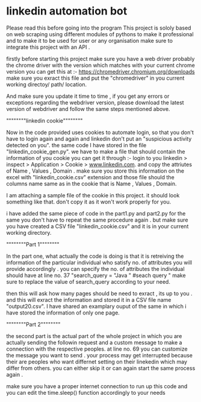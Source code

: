# linkedin automation bot
 
 Please read this before going into the program 
 This project is sololy based on web scraping using different modules of pythons 
 to make it professional and to make it to be used for user or any organisation make sure to integrate this project with an API .


firstly before starting this project make sure you have a web driver probably the chrome driver with the version which matches with your current chrome version 
you can get this at :- https://chromedriver.chromium.org/downloads
make sure you exract this file and put the "chromedriver" in you current working directoy/ path/ location.

And make sure you update it time to time , if you get any errors or exceptions regarding the webdriver version, please download the latest version of webdriver and follow the same steps mentioned above.


""""""""linkedin cookie""""""""

Now in the code provided uses cookies to automate login, so that you don't have to login again and again and linkedin don't put an "suspicious activity detected on you".
the same code I have stored in the file "linkedin_cookie_gen.py". we have to make a file that should contain the information of you cookie you can get it through :- login to you linkedin > inspect > Application > Cookie > www.linkedin.com. and copy the attriutes of Name , Values , Domain .
make sure you store this information on the excel with "linkedin_cookie.csv" extension and those file should the columns name same as in the cookie that is Name , Values , Domain.

I am attaching a sample file of the cookie in this project. it should look something like that. don't copy it as it won't work properly for you.

i have added the same piece of code in the part1.py and part2.py for the same you don't have to repeat the same procedure again . but make sure you have created a CSV file "linkedin_cookie.csv" and it is in your current working directory.




""""""""Part 1""""""""

In the part one, what actually the code is doing is that it is retreiving the information of the particular individual who satisfy no. of attributes you will provide accordingly . 
you can specify the no. of attributes the individual should have at line no. 37 "search_query = "Java "   #seach query " make sure to replace the value of search_query according to your need.

then this will ask how many pages should be need to exract , its up to you . and this will exract the information and stored it in a CSV file name "output20.csv".
I have shared an examplary ouput of the same in which i have stored the information of only one page.


""""""""Part 2""""""""

the second part is the actual part of the whole project in which you are actually sending the followin request and a custom message to make a connection with the respective peoples.
at line no. 69 you can customize the message you want to send . your process may get interrupted because their are peoples who want differnet setting on their linekedin which may differ from others.
you can either skip it or can again start the same process again . 


make sure you have a proper internet connection to run up this code 
and you can edit the time.sleep() function accordingly to your needs